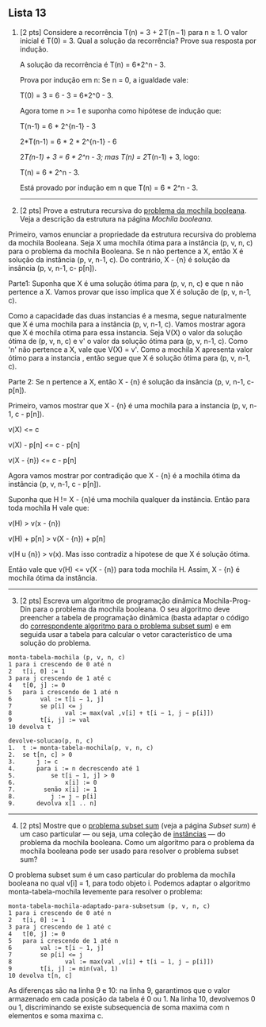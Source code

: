 ## Lista 13

1. [2 pts] Considere a recorrência T(n) = 3 +  2 T(n − 1) para n ≥ 1. O valor inicial é T(0) = 3. Qual a solução da recorrência? Prove sua resposta por indução.

   A solução da recorrência é T(n) = 6*2^n - 3.

   

   Prova por indução em n: Se n = 0, a igualdade vale:

   

   T(0) = 3 = 6 - 3 = 6*2^0 - 3.

   

   Agora tome n >= 1 e suponha como hipótese de indução que:

   T(n-1) = 6 * 2^{n-1} - 3

   2*T(n-1) = 6 * 2 * 2^{n-1} - 6

   2*T(n-1) + 3 = 6 * 2^n - 3; mas T(n) = 2*T(n-1) + 3, logo:

   T(n) = 6 * 2^n - 3.

   

   Está provado por indução em n que T(n) = 6 * 2^n - 3.

   

   

   ***

2. [2 pts] Prove a estrutura recursiva do [problema da mochila booleana](https://www.ime.usp.br/~pf/analise_de_algoritmos/aulas/mochila-bool.html#the-problem). Veja a descrição da estrutura na página *Mochila booleana*.



Primeiro, vamos enunciar a propriedade da estrutura recursiva do problema da mochila Booleana. Seja X uma mochila ótima para a instância (p, v, n, c) para o problema da mochila Booleana. Se n não pertence a X, então X é solução da instância (p, v, n-1, c). Do contrário, X - {n} é solução da insância (p, v, n-1, c- p[n]). 



Parte1: Suponha que X é uma solução ótima para (p, v, n, c) e que n não pertence a X. Vamos provar que isso implica que X é solução de (p, v, n-1, c).

Como a capacidade das duas instancias é a mesma, segue naturalmente que X é uma mochila para a instância (p, v, n-1, c). Vamos mostrar agora que X é mochila otima para essa instancia. Seja V(X) o valor da solução ótima de (p, v, n, c) e v' o valor da solução ótima para (p, v, n-1, c). Como 'n' não pertence a X, vale que V(X) = v'. Como a mochila X apresenta valor ótimo para a instancia , então segue que X é solução ótima para (p, v, n-1, c).

Parte 2: Se n pertence a X, então X - {n} é solução da insância (p, v, n-1, c- p[n]). 



Primeiro, vamos mostrar que X - {n} é uma mochila para a instancia (p, v, n-1, c - p[n]).  

v(X) <= c

v(X) - p[n] <= c - p[n]

v(X - {n}) <= c - p[n]

Agora vamos mostrar por contradição que X - {n} é a mochila ótima da instância (p, v, n-1, c - p[n]).

Suponha que H != X - {n}é uma mochila qualquer da instância. Então para toda mochila H vale que:

v(H) > v(x - {n})

v(H) + p[n] > v(X - {n}) + p[n]

v(H u {n}) > v(x). Mas isso contradiz a hipotese de que X é solução ótima. 

Então vale que v(H) <= v(X - {n}) para toda mochila  H. Assim, X - {n} é mochila ótima da instância.

***

3. [2 pts] Escreva um algoritmo de programação dinâmica Mochila-Prog-Din para o problema da mochila booleana. O seu algoritmo deve preencher a tabela de programação dinâmica (basta adaptar o código do [correspondente algoritmo para o problema subset sum](https://www.ime.usp.br/~pf/analise_de_algoritmos/aulas/mochila-subsetsum.html#Subset-Sum-Prog-Din)) e em seguida usar a tabela para calcular  o vetor característico de uma solução do problema.



```
monta-tabela-mochila (p, v, n, c)
1 para i crescendo de 0 até n
2 	t[i, 0] := 1
3 para j crescendo de 1 até c
4 	t[0, j] := 0
5 	para i crescendo de 1 até n
6		 val := t[i − 1, j]
7 		 se p[i] <= j
8 				val := max(val ,v[i] + t[i − 1, j − p[i]])
9 	     t[i, j] := val
10 devolva t

devolve-solucao(p, n, c)
1.  t := monta-tabela-mochila(p, v, n, c)
2.  se t[n, c] > 0 
3.      j := c
4.      para i := n decrescendo até 1 
5.          se t[i − 1, j] > 0
6.              x[i] := 0
7.        senão x[i] := 1
8.          j := j − p[i]
9.      devolva x[1 .. n]
```



***

4. [2 pts] Mostre que o [problema subset sum](https://www.ime.usp.br/~pf/analise_de_algoritmos/aulas/mochila-subsetsum.html#the-problem)  (veja a página *Subset sum*) é um caso particular —  ou seja, uma coleção de [instâncias](https://www.ime.usp.br/~pf/analise_de_algoritmos/aulas/instance.html#instance) — do problema da mochila booleana. Como um algoritmo para o problema da mochila booleana pode ser usado para resolver o problema subset sum?

O problema subset sum é um caso particular do problema da mochila booleana no qual v[i] = 1,  para todo objeto i. Podemos adaptar o algoritmo monta-tabela-mochila levemente para resolver o problema:

```
monta-tabela-mochila-adaptado-para-subsetsum (p, v, n, c)
1 para i crescendo de 0 até n
2 	t[i, 0] := 1
3 para j crescendo de 1 até c
4 	t[0, j] := 0
5 	para i crescendo de 1 até n
6		 val := t[i − 1, j]
7 		 se p[i] <= j
8 				val := max(val ,v[i] + t[i − 1, j − p[i]])
9 	     t[i, j] := min(val, 1)
10 devolva t[n, c]
```

As diferenças são na linha 9 e 10: na linha 9, garantimos que o valor armazenado em cada posição da tabela é 0 ou 1. Na linha 10, devolvemos 0 ou 1, discriminando se existe subsequencia de soma maxima com n elementos e soma maxima c.